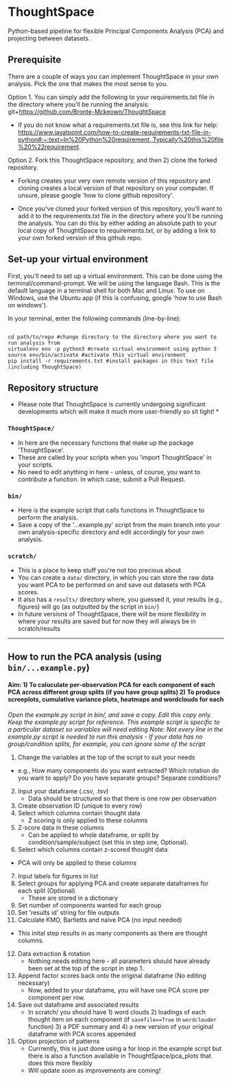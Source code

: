 # ThoughtSpace

Python-based pipeline for flexible Principal Components Analysis (PCA) and projecting between datasets.

## Prerequisite

There are a couple of ways you can implement ThoughtSpace in your own analysis. Pick the one that makes the most sense to you.

Option 1. You can simply add the following to your requirements.txt file in the directory where you'll be running the analysis: git+https://github.com/Bronte-Mckeown/ThoughtSpace

- If you do not know what a requirements.txt file is, see this link for help: https://www.javatpoint.com/how-to-create-requirements-txt-file-in-python#:~:text=In%20Python%20requirement.,Typically%20this%20file%20%22requirement.

Option 2. Fork this ThoughtSpace repository, and then 2) clone the forked repository.

- Forking creates your very own remote version of this repository and cloning creates a local version of that repository on your computer. If unsure, please google 'how to clone github repository'.

- Once you've cloned your forked version of this repository, you'll want to add it to the requirements.txt file in the directory where you'll be running the analysis.
You can do this by either adding an absolute path to your local copy of ThoughtSpace to requirements.txt, or by adding a link to your own forked version of this github repo.

## Set-up your virtual environment

First, you'll need to set up a virtual environment. This can be done using the terminal/command-prompt.
We will be using the language Bash. This is the default language in a terminal shell for both Mac and Linux. To use on Windows, use the Ubuntu app (if this is confusing, google 'how to use Bash on windows').

In your terminal, enter the following commands (line-by-line):

```

cd path/to/repo #change directory to the directory where you want to run analysis from 
virtualenv env -p python3 #create virtual environment using python 3
source env/bin/activate #activate this virtual environment
pip install -r requirements.txt #install packages in this text file (including ThoughtSpace)

```

## Repository structure

* Please note that ThoughtSpace is currently undergoing significant developments which will make it much more user-friendly so sit tight! *

### `ThoughtSpace/`

- In here are the necessary functions that make up the package 'ThoughtSpace'.
- These are called by your scripts when you 'import ThoughtSpace' in your scripts.
- No need to edit anything in here - unless, of course, you want to contribute a function. In which case, submit a Pull Request.

### `bin/`

- Here is the example script that calls functions in ThoughtSpace to perform the analysis.
- Save a copy of the '...example.py' script from the main branch into your own analysis-specific directory and edit accordingly for your own analysis.

### `scratch/`

- This is a place to keep stuff you're not too precious about
- You can create a `data/` directory, in which you can store the raw data you want PCA to be performed on and save out datasets with PCA scores.
- It also has a `results/` directory where, you guessed it, your results (e.g., figures) will go (as outputted by the script in `bin/`)
- In future versions of ThoughtSpace, there will be more flexibility in where your results are saved but for now they will always be in scratch/results

---

## How to run the PCA analysis (using `bin/...example.py`)

#### Aim: 1) To caluculate per-observation PCA for each component of each PCA across different group splits (if you have group splits) 2) To produce screeplots, cumulative variance plots, heatmaps and wordclouds for each

_Open the example.py script in bin/, and save a copy. Edit this copy only. Keep the example.py script for reference._
_This example script is specific to a particular dataset so variables will need editing_
_Note: Not every line in the example.py script is needed to run this analysis - If your data has no group/condition splits, for example, you can ignore some of the script_

1. Change the variables at the top of the script to suit your needs

- e.g., How many components do you want extracted? Which rotation do you want to apply? Do you have separate groups? Separate conditions?

2. Input your dataframe (.csv, .tsv)
   - Data should be structured so that there is one row per observation
3. Create observation ID (unique to every row)
4. Select which columns contain thought data
   - Z scoring is only applied to these columns
5. Z-score data in these columns
   - Can be applied to whole dataframe, or split by condition/sample/subject (set this in step one, Optional).
6. Select which columns contain z-scored thought data

- PCA will only be applied to these columns

7. Input labels for figures in list
8. Select groups for applying PCA and create separate dataframes for each split (Optional)
   - These are stored in a dictionary
9. Set number of components wanted for each group
10. Set 'results id' string for file outputs
11. Calculate KMO, Bartletts and naive PCA (no input needed)

- This inital step results in as many components as there are thought columns.

12. Data extraction & rotation
    - Nothing needs editing here - all parameters should have already been set at the top of the script in step 1.
11. Append factor scores back onto the original dataframe (No editing necessary)
    - Now, added to your dataframe, you will have one PCA score per component per row.
12. Save out dataframe and associated results
    - In scratch/ you should have 1) word clouds 2) loadings of each thought item on each component (if `savefile==True` in `wordclouder` function) 3) a PDF summary and 4) a new version of your original dataframe with PCA scores appended
13. Option projection of patterns
    - Currrently, this is just done using a for loop in the example script but there is also a function available in ThoughtSpace/pca_plots that does this more flexibly
    - Will update soon as improvements are coming!

